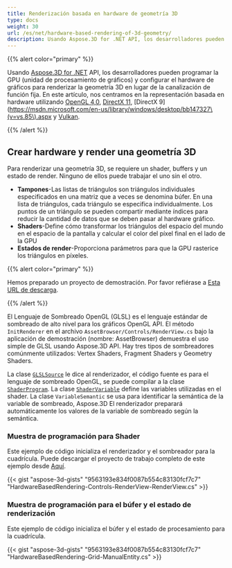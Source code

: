 ```yaml
---
title: Renderización basada en hardware de geometría 3D
type: docs
weight: 30
url: /es/net/hardware-based-rendering-of-3d-geometry/
description: Usando Aspose.3D for .NET API, los desarrolladores pueden programar la GPU (unidad de procesamiento de gráficos) y configurar el hardware de gráficos para renderizar la geometría 3D en lugar de la canalización de funciones fijas.
---
```

{{% alert color="primary" %}}

Usando [Aspose.3D for .NET](https://products.aspose.com/3d/net/) API, los desarrolladores pueden programar la GPU (unidad de procesamiento de gráficos) y configurar el hardware de gráficos para renderizar la geometría 3D en lugar de la canalización de función fija. En este artículo, nos centramos en la representación basada en hardware utilizando [OpenGL 4,0](https://www.opengl.org/sdk/docs/man/html/glEnable.xhtml), [DirectX 11](https://msdn.microsoft.com/en-us/library/windows/desktop/hh404489\(v=vs.85\).aspx), [DirectX 9](https://msdn.microsoft.com/en-us/library/windows/desktop/bb147327\(v=vs.85\).aspx y [Vulkan](https://www.khronos.org/registry/vulkan/specs/1.0/xhtml/vkspec.html#VkPipelineRasterizationStateCreateInfo).

{{% /alert %}}
##  **Crear hardware y render una geometría 3D**
Para renderizar una geometría 3D, se requiere un shader, buffers y un estado de render. Ninguno de ellos puede trabajar el uno sin el otro.

- **Tampones**-Las listas de triángulos son triángulos individuales especificados en una matriz que a veces se denomina búfer. En una lista de triángulos, cada triángulo se especifica individualmente. Los puntos de un triángulo se pueden compartir mediante índices para reducir la cantidad de datos que se deben pasar al hardware gráfico.
- **Shaders**-Define cómo transformar los triángulos del espacio del mundo en el espacio de la pantalla y calcular el color del píxel final en el lado de la GPU
- **Estados de render**-Proporciona parámetros para que la GPU rasterice los triángulos en píxeles.

{{% alert color="primary" %}}

Hemos preparado un proyecto de demostración. Por favor refiérase a [Esta URL de descarga](https://github.com/aspose-3d/Aspose.3D-for-.NET/tree/master/HardwareBasedRendering).

{{% /alert %}}

El Lenguaje de Sombreado OpenGL (GLSL) es el lenguaje estándar de sombreado de alto nivel para los gráficos OpenGL API. El método `InitRenderer` en el archivo `AssetBrowser/Controls/RenderView.cs` bajo la aplicación de demostración (nombre: AssetBrowser) demuestra el uso simple de GLSL usando Aspose.3D API. Hay tres tipos de sombreadores comúnmente utilizados: Vertex Shaders, Fragment Shaders y Geometry Shaders.

La clase [`GLSLSource`](https://reference.aspose.com/3d/net/aspose.threed.render/glslsource) le dice al renderizador, el código fuente es para el lenguaje de sombreado OpenGL, se puede compilar a la clase [`ShaderProgram`](https://reference.aspose.com/3d/net/aspose.threed.render/shaderprogram). La clase [`ShaderVariable`](https://reference.aspose.com/3d/net/aspose.threed.render/shadervariable) define las variables utilizadas en el shader. La clase `VariableSemantic` se usa para identificar la semántica de la variable de sombreado, Aspose.3D El renderizador preparará automáticamente los valores de la variable de sombreado según la semántica.
###  **Muestra de programación para Shader**
Este ejemplo de código inicializa el renderizador y el sombreador para la cuadrícula. Puede descargar el proyecto de trabajo completo de este ejemplo desde [Aquí](https://github.com/aspose-3d/Aspose.3D-for-.NET/tree/master/HardwareBasedRendering).

{{< gist "aspose-3d-gists" "9563193e834f0087b554c83130fcf7c7" "HardwareBasedRendering-Controls-RenderView-RenderView.cs" >}}
###  **Muestra de programación para el búfer y el estado de renderización**
Este ejemplo de código inicializa el búfer y el estado de procesamiento para la cuadrícula.

{{< gist "aspose-3d-gists" "9563193e834f0087b554c83130fcf7c7" "HardwareBasedRendering-Grid-ManualEntity.cs" >}}
